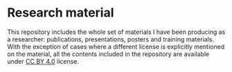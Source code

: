 # Research material
This repository includes the whole set of materials I have been producing as a researcher:
publications, presentations, posters and training materials. With the exception of
cases where a different license is explicitly mentioned on the material, all the contents
included in the repository are available under
[CC BY 4.0](https://creativecommons.org/licenses/by/4.0/) license. 
